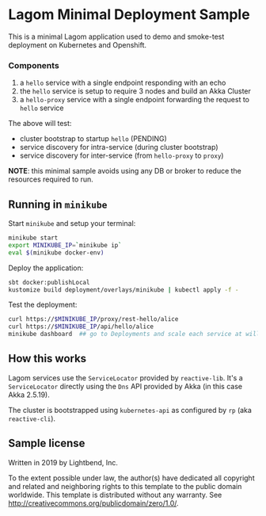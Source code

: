 # Lagom Minimal Deployment Sample

This is a minimal Lagom application used to demo and smoke-test deployment on Kubernetes and Openshift.

### Components

1. a `hello` service with a single endpoint responding with an echo
1. the `hello` service is setup to require 3 nodes and build an Akka Cluster
1. a `hello-proxy` service with a single endpoint forwarding the request to `hello` service

The above will test:

* cluster bootstrap to startup `hello` (PENDING)
* service discovery for intra-service (during cluster bootstrap)
* service discovery for inter-service (from `hello-proxy` to `proxy`)

**NOTE**: this minimal sample avoids using any DB or broker to reduce the resources required to run. 

## Running in `minikube`

Start `minikube` and setup your terminal:

```bash
minikube start
export MINIKUBE_IP=`minikube ip`
eval $(minikube docker-env)
```

Deploy the application: 

```bash
sbt docker:publishLocal
kustomize build deployment/overlays/minikube | kubectl apply -f - 
```

Test the deployment:

```bash
curl https://$MINIKUBE_IP/proxy/rest-hello/alice
curl https://$MINIKUBE_IP/api/hello/alice
minikube dashboard  ## go to Deployments and scale each service at will
```

## How this works

Lagom services use the `ServiceLocator` provided by `reactive-lib`. It's a `ServiceLocator` directly using the `Dns` API provided by Akka (in this case Akka 2.5.19).

The cluster is bootstrapped using `kubernetes-api` as configured by `rp` (aka `reactive-cli`).  

## Sample license

Written in 2019 by Lightbend, Inc.

To the extent possible under law, the author(s) have dedicated all copyright and related
and neighboring rights to this template to the public domain worldwide.
This template is distributed without any warranty. See <http://creativecommons.org/publicdomain/zero/1.0/>.
